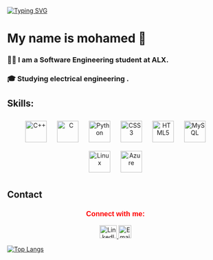 [![Typing SVG](https://readme-typing-svg.demolab.com?font=Fira+Code&pause=1000&color=412BF7&random=false&width=435&lines=my+name+is+Mohamed+Hosam+)](https://git.io/typing-svg)

# My name is mohamed 👋
### 👷‍♂️  I am a Software Engineering student at ALX.
### 🎓 Studying electrical engineering .

## Skills:

<div align="center">
  <img style="margin: 10px" src="https://profilinator.rishav.dev/skills-assets/cplusplus-original.svg" alt="C++" height="50" />
  <img style="margin: 10px" src="https://profilinator.rishav.dev/skills-assets/c-original.svg" alt="C" height="50" />
  <img style="margin: 10px" src="https://profilinator.rishav.dev/skills-assets/python-original.svg" alt="Python" height="50" />
  <img style="margin: 10px" src="https://profilinator.rishav.dev/skills-assets/css3-original-wordmark.svg" alt="CSS3" height="50" />
  <img style="margin: 10px" src="https://profilinator.rishav.dev/skills-assets/html5-original-wordmark.svg" alt="HTML5" height="50" />
  <img style="margin: 10px" src="https://profilinator.rishav.dev/skills-assets/mysql-original-wordmark.svg" alt="MySQL" height="50" />
  <img style="margin: 10px" src="https://profilinator.rishav.dev/skills-assets/linux-original.svg" alt="Linux" height="50" />
  <img style="margin: 10px" src="https://profilinator.rishav.dev/skills-assets/microsoft_azure-icon.svg" alt="Azure" height="50" />  
</div>

## Contact

<div align="center">

  <h3 style="color: red; font-family: Arial;">Connect with me:</h3>

  <p>
    <a href="https://www.linkedin.com/in/mohammed-hossam-0aa532187/" target="_blank">
      <img src="https://raw.githubusercontent.com/rahuldkjain/github-profile-readme-generator/master/src/images/icons/Social/linked-in-alt.svg" alt="LinkedIn" height="30" width="40" />
    <a href="mailto:mohammedhosam141@gmail.com">
      <img src="https://cdn.jsdelivr.net/gh/dmhendricks/signature-social-icons/icons/round-flat-filled/65px/mail.png" alt="Email" width="30" height="30" />
    </a>
  </p>
</div>

  [![Top Langs](https://github-readme-stats.vercel.app/api/top-langs/?username=mo0hamedh&layout=compact)](https://github.com/mo0hamedh/github-readme-stats)



